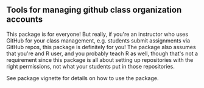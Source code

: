 ## Tools for managing github class organization accounts

This package is for everyone! But really, if you're an instructor who uses 
GitHub for your class management, e.g. students submit assignments via GitHub 
repos, this package is definitely for you! The package also assumes that you're 
and R user, and you probably teach R as well, though that's not a requirement 
since this package is all about setting up repositories with the right 
permissions, not what your students put in those repositories. 

See package vignette for details on how to use the package.
